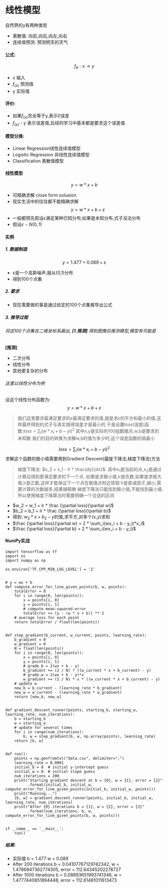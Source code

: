 # 线性模型
自然界的y有两种类型
- 离散值: 向前,向后,向左,向右
- 连续值预测: 预测明天的天气
#### 公式:
$$f_\theta: x \to y$$
- x 输入
- $f_(x)$ 预测值
- y 实际值

#### 评价:
- 如果$f_(x)$完全等于y,表示0误差
- $f_(x)$ - y 表示误差值,后续的学习中基本都是要求这个误差值
#### 模型分类:
- Linear Regression线性连续值模型
- Logistic Regression 非线性连续值模型
- Classification 离散值模型
#### 线性模型
$$y = w * x + b$$
- 可精确求解 close form solusion
- 现实生活中的往往都不能精确求解
$$y = w * x + b + \varepsilon$$
- 一般都预先假设$\varepsilon$满足某种已知分布,如果是未知分布,式子没法分布
- 假设$\varepsilon - N(0,1)$
#### 实例
##### 1. 数据制造
$$y = 1.477 + 0.089 + \varepsilon$$
- $\varepsilon$是一个高斯噪声,服从(0,1)分布
- 得到100个点集
##### 2. 要求
- 现在需要做的事是通过给定的100个点集推导出公式
##### 3. 推导过程
###### 将这100个点集在二维坐标系画出, **[1.推测]** 得到图像后推测模型,模型有可能是
**[推测]** 
- 二次分布
- 线性分布
- 其他更复杂的分布
###### 这里以线性分布为例
设这个线性分布函数为:
$$y = w * x + b + \varepsilon$$
>我们这里要求最满足要求的$\varepsilon$最满足要求的值,就是求$\varepsilon$的平方和最小的值,这样最终得到的式子与真实值得误差才是最小的
于是设置loss(误差)函数:$loss = \sum_i(w*x_i + b - yi)^2$ 其中x,y是实际的100组数据点,w,b是要求的未知数
我们的目的转换为求解w,b的值为多少时,这个误差函数的值最小

$$loss = \sum_i(w*x_i + b - yi)^2$$
求解这个函数的极小值需要用到Gradient Descent(最陡下降法,梯度下降法)方法
>梯度下降法: $x_2 = x_1 - lr * \frac{dy}{dx}$.
其中$x_1$是当前的点,$x_2$是通过计算后得到更满足要求的下一个点.
如果是求极小值,lr是负数,如果是求极大值,lr是正数,这样才能保证下一个点在极值点附近徘徊
lr是衰减因子,越小,需要计算的次数越多,结果越精确
梯度下降法只能找到极小值,不能找到最小值.所以使用梯度下降算法时需要明确一个合适的区间

- $w_2 = w_1 + lr * \frac {\partial loss}{\partial w}$
- $b_2 = b_1 + lr * \frac {\partial loss}{\partial b}$
- 得到: $w_2 * x + b_2 -y$的值,求平方,对多个(x,y)求和
- $\frac {\partial loss}{\partial w} = 2 *  \sum_i(wx_i + b - y_i)*x_i$
- $\frac {\partial loss}{\partial b} = 2 * \sum_i(wx_i + b - y_i)$

#### NumPy实战
```
import tensorflow as tf
import os
import numpy as np

os.environ['TF_CPP_MIN_LOG_LEVEL'] = '2'


# y = wx + b
def compute_error_for_line_given_points(b, w, points):
    totalError = 0
    for i in range(0, len(points)):
        x = points[i, 0]
        y = points[i, 1]
        # compute mean-squared-error
        totalError += (y - (w * x + b)) ** 2
    # average loss for each point
    return totalError / float(len(points))


def step_gradient(b_current, w_current, points, learning_rate):
    b_gradient = 0
    w_gradient = 0
    N = float(len(points))
    for i in range(0, len(points)):
        x = points[i, 0]
        y = points[i, 1]
        # grade_b = 2(wx + b - y)
        b_gradient += (2 / N) * ((w_current * x + b_current) - y)
        # grade_w = 2(wx + b - y)*x
        w_gradient += (2 / N) * x * ((w_current * x + b_current) - y)
    # update w
    new_b = b_current - (learning_rate * b_gradient)
    new_w = w_current - (learning_rate * w_gradient)
    return [new_b, new_w]


def gradient_descent_runner(points, starting_b, starting_w, learning_rate, num_iterations):
    b = starting_b
    w = starting_w
    # update for several times
    for i in range(num_iterations):
        b, w = step_gradient(b, w, np.array(points), learning_rate)
    return [b, w]


def run():
    points = np.genfromtxt("data.csv", delimiter=",")
    learning_rate = 0.0001
    initial_b = 0  # initial y-intercept guess
    initial_w = 0  # initial slope guess
    num_iterations = 200
    print("Starting gradient descent at b = {0}, w = {1}, error = {2}"
          .format(initial_b, initial_w, compute_error_for_line_given_points(initial_b, initial_w, points)))
    print("Running...")
    [b, w] = gradient_descent_runner(points, initial_b, initial_w, learning_rate, num_iterations)
    print("After {0} iterations b = {1}, w = {2}, error = {3}"
          .format(num_iterations, b, w, compute_error_for_line_given_points(b, w, points)))


if __name__ == '__main__':
    run()
```
##### 结果:
- 实际值 b = 1.477 w =  0.089
- After 200 iterations b = 0.04107767129742342, w = 1.4786847362774305, error = 112.64345202278727
- After 1000 iterations b = 0.08893651993741346, w = 1.4777440851894448, error = 112.61481011613473






